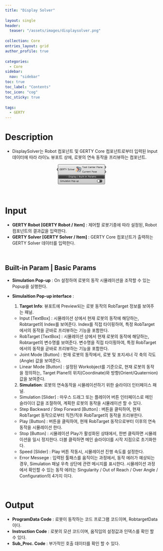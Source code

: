 ```yaml
---
title: "Display Solver"

layout: single
header:
  teaser: "/assets/images/displaysolver.png"

collection: Core
entries_layout: grid
author_profile: true

categories:
  - Core
sidebar:
  nav: "sidebar"
toc: true
toc_label: "Contents"
toc_icon: "cog"
toc_sticky: true

tags: 
  - GERTY
---
```

# Description

* DisplaySolver는  Robot 컴포넌트 및 GERTY Core 컴포넌트로부터 입력된 Input 데이터에 따라 라이노 뷰포트 상에, 로봇의 연속 동작을 프리뷰하는 컴포넌트.  

<p align="center">  <img src="/assets/images/displaysolver.png" align="center" width="32%"></p>

<br>

# Input

* **GERTY Robot [GERTY Robot / Item]** : 제어할 로봇기종에 따라 설정된, Robot 컴포넌트의 결과값을 입력한다.
* **GERTY Solver [GERTY Solver / Item]** : GERTY Core 컴포넌트가 출력하는 GERTY Solver 데이터를 입력한다. 

<br>

## Built-in Param | Basic Params

* **Simulation Pop-up** : On 설정하여 로봇의 동작 시뮬레이션을 조작할 수 있는 Popup을 실행한다. 
* **Simulaition Pop-up interface** :

  1) **Target Info**: 뷰포트에 Preview되는 로봇 동작의 RobTarget 정보를 보여주는 패널.
    - Input [TextBox] :
        시뮬레이션 상에서 현재 로봇의 동작에 해당하는, Robtarget의 Index를 보여준다. Index를 직접 타이핑하여, 특정 RobTarget에서의  동작을 곧바로 프리뷰하는 기능을 포함한다.
    - RobTarget [TextBox] :
        시뮬레이션 상에서 현재 로봇의 동작에 해당하는, Robtarget의 변수명를 보여준다. 변수명을 직접 타이핑하여, 특정 RobTarget에서의  동작을 곧바로 프리뷰하는 기능을 포함한다.
    - Joint Mode [Button] :
        현재 로봇의 동작에서, 로봇 및 포지셔너 각 축의 각도(Angle) 값을 보여준다.
    - Linear Mode [Button] :
        설정된 Workobject를 기준으로, 현재 로봇의 동작을 정의하는, Target Plane의 위치(Coordinate)와 방향(Orient/Quaternion)값을 보여준다.
  
  2) **Simulation**: 로봇의 연속동작을 시뮬레이션하기 위한 슬라이더 인터페이스 패널.
    - Simulation [Slider] :
        마우스 드래그 또는 플레이어 버튼 인터페이스로 메인 슬라이더 값을 조절하여, 계획한 로봇의 동작을 시뮬레이션 할 수 있다.
    - Step Backward / Step Forward [Button] :
        버튼을 클릭하여, 현재 RobTarget 동작으로부터 직전/직후 RobTarget의 동작을 프리뷰한다.
    - Play [Button] :
        버튼을 클릭하여, 현재 RobTarget  동작으로부터 이후의 연속 동작을 시뮬레이션 한다. 
    - Stop [Button] :
        시뮬레이션 Play가 활성화된 상태에서, 한번 클릭하면 시뮬레이션을 일시 정지한다. 더블 클릭하면 메인 슬라이더를 시작 지점으로 초기화한다. 
    - Speed [Slider] :
        Play 버튼 작동시, 시뮬레이션 진행 속도를 설정한다.
    - Error Messege : 
        입력된 툴패스를 움직이는 과정에서, 동작 에러가 예상되는 경우, Simulation 패널 우측 상단에 관련 메시지를 표시한다. 시뮬레이션 과정에서 확인할 수 있는 동작 에러는          Singularity / Out of Reach / Over Angle / Configuration의 4가지 이다. 

<br>

# Output

* **ProgramData Code** : 로봇이 동작하는 코드 프로그램 코드이며, RobtargetData이다.
* **Instruction Code** : 로봇의 모션 코드이며, 움직임의 설정값과 인덱스를 확인 할 수 있다.
* **Sub_Proc. Code** : 부가적인 호출 데이터를 확인 할 수 있다. 